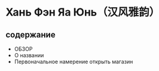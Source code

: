 # Хань Фэн Яа Юнь（汉风雅韵）
## содержание
- ОБЗОР
 - О названии
 - Первоначальное намерение открыть магазин
